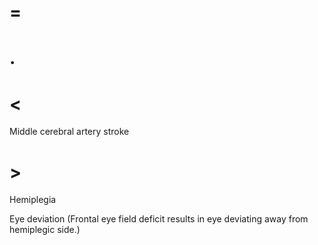 # =

# .

# <

Middle cerebral artery stroke

# >

Hemiplegia

Eye deviation (Frontal eye field deficit results in eye deviating away from hemiplegic side.)
